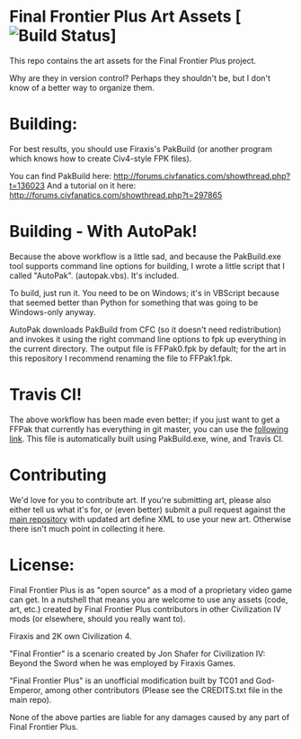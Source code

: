 # Final Frontier Plus Art Assets [![Build Status](https://travis-ci.org/FinalFrontierPlus/civ4ffplus-art.svg?branch=master)]

This repo contains the art assets for the Final Frontier Plus project.

Why are they in version control? Perhaps they shouldn't be, but I don't know
of a better way to organize them.

# Building:

For best results, you should use Firaxis's PakBuild (or another program which
knows how to create Civ4-style FPK files).

You can find PakBuild here: http://forums.civfanatics.com/showthread.php?t=136023
And a tutorial on it here: http://forums.civfanatics.com/showthread.php?t=297865

# Building - With AutoPak!

Because the above workflow is a little sad, and because the PakBuild.exe tool
supports command line options for building, I wrote a little script that I
called "AutoPak". (autopak.vbs). It's included.

To build, just run it. You need to be on Windows; it's in VBScript because that
seemed better than Python for something that was going to be Windows-only anyway.

AutoPak downloads PakBuild from CFC (so it doesn't need redistribution) and
invokes it using the right command line options to fpk up everything in the
current directory. The output file is FFPak0.fpk by default; for the art in
this repository I recommend renaming the file to FFPak1.fpk.

# Travis CI!

The above workflow has been made even better; if you just want to get a FFPak
that currently has everything in git master, you can use the [following link](https://mars.arosser.com/files/ffplus/FFPak1.fpk).
This file is automatically built using PakBuild.exe, wine, and Travis CI.

# Contributing

We'd love for you to contribute art. If you're submitting art, please also
either tell us what it's for, or (even better) submit a pull request against
the [main repository](civ4ffplus) with updated art define XML to use your
new art. Otherwise there isn't much point in collecting it here.

# License:

Final Frontier Plus is as "open source" as a mod of a proprietary video game
can get. In a nutshell that means you are welcome to use any assets (code,
art, etc.) created by Final Frontier Plus contributors in other Civilization
IV mods (or elsewhere, should you really want to).

Firaxis and 2K own Civilization 4.

"Final Frontier" is a scenario created by Jon Shafer for Civilization IV:
Beyond the Sword when he was employed by Firaxis Games.

"Final Frontier Plus" is an unofficial modification built by TC01 and God-Emperor, 
among other contributors (Please see the CREDITS.txt file in the main repo). 

None of the above parties are liable for any damages caused by any part of
Final Frontier Plus.
